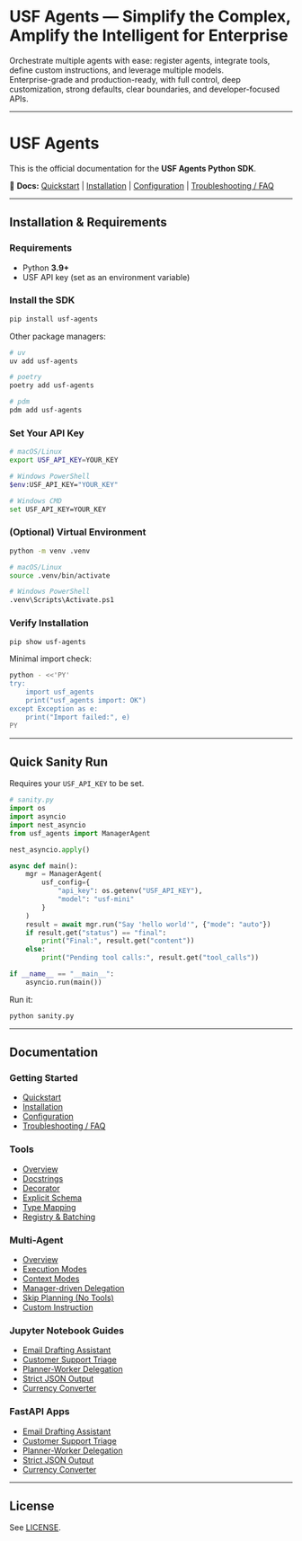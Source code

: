# USF Agents — Simplify the Complex, Amplify the Intelligent for Enterprise

Orchestrate multiple agents with ease: register agents, integrate tools, define custom instructions, and leverage multiple models.  
Enterprise-grade and production-ready, with full control, deep customization, strong defaults, clear boundaries, and developer-focused APIs.

---

# USF Agents

This is the official documentation for the **USF Agents Python SDK**.

📖 **Docs:** [Quickstart](https://agents-docs.us.inc/docs/quickstart) | [Installation](https://agents-docs.us.inc/docs/start/installation) | [Configuration](https://agents-docs.us.inc/docs/start/configuration) | [Troubleshooting / FAQ](https://agents-docs.us.inc/docs/troubleshooting-faq)

---

## Installation & Requirements

### Requirements
- Python **3.9+**
- USF API key (set as an environment variable)

### Install the SDK

```bash
pip install usf-agents
````

Other package managers:

```bash
# uv
uv add usf-agents

# poetry
poetry add usf-agents

# pdm
pdm add usf-agents
```

### Set Your API Key

```bash
# macOS/Linux
export USF_API_KEY=YOUR_KEY

# Windows PowerShell
$env:USF_API_KEY="YOUR_KEY"

# Windows CMD
set USF_API_KEY=YOUR_KEY
```

### (Optional) Virtual Environment

```bash
python -m venv .venv

# macOS/Linux
source .venv/bin/activate

# Windows PowerShell
.venv\Scripts\Activate.ps1
```

### Verify Installation

```bash
pip show usf-agents
```

Minimal import check:

```bash
python - <<'PY'
try:
    import usf_agents
    print("usf_agents import: OK")
except Exception as e:
    print("Import failed:", e)
PY
```

---

## Quick Sanity Run

Requires your `USF_API_KEY` to be set.

```python
# sanity.py
import os
import asyncio
import nest_asyncio
from usf_agents import ManagerAgent

nest_asyncio.apply()

async def main():
    mgr = ManagerAgent(
        usf_config={
            "api_key": os.getenv("USF_API_KEY"),
            "model": "usf-mini"
        }
    )
    result = await mgr.run("Say 'hello world'", {"mode": "auto"})
    if result.get("status") == "final":
        print("Final:", result.get("content"))
    else:
        print("Pending tool calls:", result.get("tool_calls"))

if __name__ == "__main__":
    asyncio.run(main())
```

Run it:

```bash
python sanity.py
```

---

## Documentation

### Getting Started

* [Quickstart](https://agents-docs.us.inc/docs/quickstart)
* [Installation](https://agents-docs.us.inc/docs/start/installation)
* [Configuration](https://agents-docs.us.inc/docs/start/configuration)
* [Troubleshooting / FAQ](https://agents-docs.us.inc/docs/troubleshooting-faq)

### Tools

* [Overview](https://agents-docs.us.inc/docs/tools/overview)
* [Docstrings](https://agents-docs.us.inc/docs/tools/docstrings)
* [Decorator](https://agents-docs.us.inc/docs/tools/decorator)
* [Explicit Schema](https://agents-docs.us.inc/docs/tools/explicit-schema)
* [Type Mapping](https://agents-docs.us.inc/docs/tools/type-mapping)
* [Registry & Batching](https://agents-docs.us.inc/docs/tools/registry-and-batch-tool-registration)

### Multi-Agent

* [Overview](https://agents-docs.us.inc/docs/multi-agent/overview)
* [Execution Modes](https://agents-docs.us.inc/docs/multi-agent/auto-execution-modes)
* [Context Modes](https://agents-docs.us.inc/docs/multi-agent/context-modes)
* [Manager-driven Delegation](https://agents-docs.us.inc/docs/multi-agent/manager-driven-delegation)
* [Skip Planning (No Tools)](https://agents-docs.us.inc/docs/multi-agent/skip-planning-no-tools)
* [Custom Instruction](https://agents-docs.us.inc/docs/multi-agent/custom-instruction)

### Jupyter Notebook Guides

* [Email Drafting Assistant](https://agents-docs.us.inc/docs/jupyter-notebooks/email-drafting-assistant)
* [Customer Support Triage](https://agents-docs.us.inc/docs/jupyter-notebooks/customer-support-triage)
* [Planner-Worker Delegation](https://agents-docs.us.inc/docs/jupyter-notebooks/planner-worker-delegation)
* [Strict JSON Output](https://agents-docs.us.inc/docs/jupyter-notebooks/strict-json-output)
* [Currency Converter](https://agents-docs.us.inc/docs/jupyter-notebooks/currency-converter)

### FastAPI Apps

* [Email Drafting Assistant](https://agents-docs.us.inc/docs/fastapi-apps/email-drafting-assistant/README)
* [Customer Support Triage](https://agents-docs.us.inc/docs/fastapi-apps/customer-support-triage/README)
* [Planner-Worker Delegation](https://agents-docs.us.inc/docs/fastapi-apps/planner-worker-delegation/README)
* [Strict JSON Output](https://agents-docs.us.inc/docs/fastapi-apps/strict-json-output/README)
* [Currency Converter](https://agents-docs.us.inc/docs/fastapi-apps/currency-converter/README)

---

## License

See [LICENSE](https://agents-docs.us.inc/license).